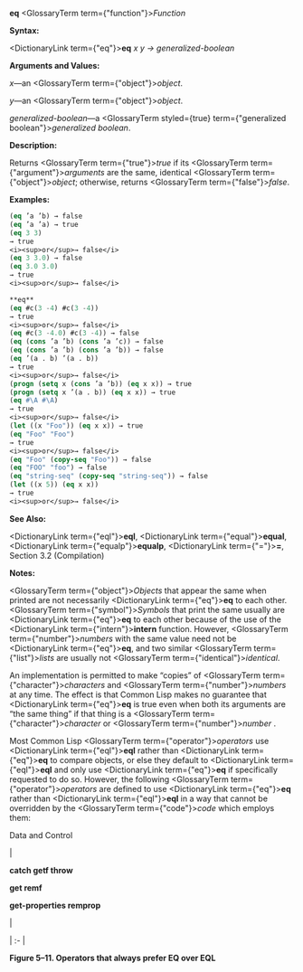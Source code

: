 **eq** <GlossaryTerm  term={"function"}><i>Function</i></GlossaryTerm> 



**Syntax:** 



<DictionaryLink  term={"eq"}><b>eq</b></DictionaryLink> *x y → generalized-boolean* 



**Arguments and Values:** 



*x*—an <GlossaryTerm  term={"object"}><i>object</i></GlossaryTerm>. 



*y*—an <GlossaryTerm  term={"object"}><i>object</i></GlossaryTerm>. 



*generalized-boolean*—a <GlossaryTerm styled={true} term={"generalized boolean"}><i>generalized boolean</i></GlossaryTerm>. 



**Description:** 



Returns <GlossaryTerm  term={"true"}><i>true</i></GlossaryTerm> if its <GlossaryTerm  term={"argument"}><i>arguments</i></GlossaryTerm> are the same, identical <GlossaryTerm  term={"object"}><i>object</i></GlossaryTerm>; otherwise, returns <GlossaryTerm  term={"false"}><i>false</i></GlossaryTerm>. 

**Examples:**
```lisp
(eq ’a ’b) → false 
(eq ’a ’a) → true 
(eq 3 3) 
→ true 
<i><sup>or</sup>→ false</i> 
(eq 3 3.0) → false 
(eq 3.0 3.0) 
→ true 
<i><sup>or</sup>→ false</i> 

**eq** 
(eq #c(3 -4) #c(3 -4)) 
→ true 
<i><sup>or</sup>→ false</i> 
(eq #c(3 -4.0) #c(3 -4)) → false 
(eq (cons ’a ’b) (cons ’a ’c)) → false 
(eq (cons ’a ’b) (cons ’a ’b)) → false 
(eq ’(a . b) ’(a . b)) 
→ true 
<i><sup>or</sup>→ false</i> 
(progn (setq x (cons ’a ’b)) (eq x x)) → true 
(progn (setq x ’(a . b)) (eq x x)) → true 
(eq #\A #\A) 
→ true 
<i><sup>or</sup>→ false</i> 
(let ((x "Foo")) (eq x x)) → true 
(eq "Foo" "Foo") 
→ true 
<i><sup>or</sup>→ false</i> 
(eq "Foo" (copy-seq "Foo")) → false 
(eq "FOO" "foo") → false 
(eq "string-seq" (copy-seq "string-seq")) → false 
(let ((x 5)) (eq x x)) 
→ true 
<i><sup>or</sup>→ false</i> 
```
**See Also:** 



<DictionaryLink  term={"eql"}><b>eql</b></DictionaryLink>, <DictionaryLink  term={"equal"}><b>equal</b></DictionaryLink>, <DictionaryLink  term={"equalp"}><b>equalp</b></DictionaryLink>, <DictionaryLink  term={"="}><b>=</b></DictionaryLink>, Section 3.2 (Compilation) 



**Notes:** 



<GlossaryTerm  term={"object"}><i>Objects</i></GlossaryTerm> that appear the same when printed are not necessarily <DictionaryLink  term={"eq"}><b>eq</b></DictionaryLink> to each other. <GlossaryTerm  term={"symbol"}><i>Symbols</i></GlossaryTerm> that print the same usually are <DictionaryLink  term={"eq"}><b>eq</b></DictionaryLink> to each other because of the use of the <DictionaryLink  term={"intern"}><b>intern</b></DictionaryLink> function. However, <GlossaryTerm  term={"number"}><i>numbers</i></GlossaryTerm> with the same value need not be <DictionaryLink  term={"eq"}><b>eq</b></DictionaryLink>, and two similar <GlossaryTerm  term={"list"}><i>lists</i></GlossaryTerm> are usually not <GlossaryTerm  term={"identical"}><i>identical</i></GlossaryTerm>. 



An implementation is permitted to make “copies” of <GlossaryTerm  term={"character"}><i>characters</i></GlossaryTerm> and <GlossaryTerm  term={"number"}><i>numbers</i></GlossaryTerm> at any time. The effect is that Common Lisp makes no guarantee that <DictionaryLink  term={"eq"}><b>eq</b></DictionaryLink> is true even when both its arguments are “the same thing” if that thing is a <GlossaryTerm  term={"character"}><i>character</i></GlossaryTerm> or <GlossaryTerm  term={"number"}><i>number</i></GlossaryTerm> . 



Most Common Lisp <GlossaryTerm  term={"operator"}><i>operators</i></GlossaryTerm> use <DictionaryLink  term={"eql"}><b>eql</b></DictionaryLink> rather than <DictionaryLink  term={"eq"}><b>eq</b></DictionaryLink> to compare objects, or else they default to <DictionaryLink  term={"eql"}><b>eql</b></DictionaryLink> and only use <DictionaryLink  term={"eq"}><b>eq</b></DictionaryLink> if specifically requested to do so. However, the following <GlossaryTerm  term={"operator"}><i>operators</i></GlossaryTerm> are defined to use <DictionaryLink  term={"eq"}><b>eq</b></DictionaryLink> rather than <DictionaryLink  term={"eql"}><b>eql</b></DictionaryLink> in a way that cannot be overridden by the <GlossaryTerm  term={"code"}><i>code</i></GlossaryTerm> which employs them: 



Data and Control 











|<p>**catch getf throw** </p><p>**get remf** </p><p>**get-properties remprop**</p>|

| :- |





**Figure 5–11. Operators that always prefer EQ over EQL** 



